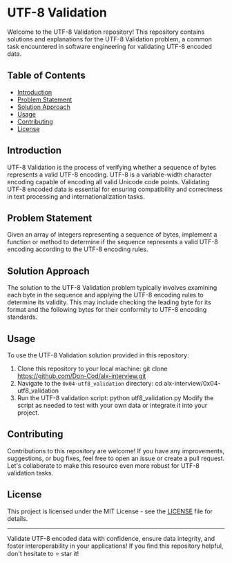 # UTF-8 Validation

Welcome to the UTF-8 Validation repository! This repository contains solutions and explanations for the UTF-8 Validation problem, a common task encountered in software engineering for validating UTF-8 encoded data.

## Table of Contents
- [Introduction](#introduction)
- [Problem Statement](#problem-statement)
- [Solution Approach](#solution-approach)
- [Usage](#usage)
- [Contributing](#contributing)
- [License](#license)

## Introduction
UTF-8 Validation is the process of verifying whether a sequence of bytes represents a valid UTF-8 encoding. UTF-8 is a variable-width character encoding capable of encoding all valid Unicode code points. Validating UTF-8 encoded data is essential for ensuring compatibility and correctness in text processing and internationalization tasks.

## Problem Statement
Given an array of integers representing a sequence of bytes, implement a function or method to determine if the sequence represents a valid UTF-8 encoding according to the UTF-8 encoding rules.

## Solution Approach
The solution to the UTF-8 Validation problem typically involves examining each byte in the sequence and applying the UTF-8 encoding rules to determine its validity. This may include checking the leading byte for its format and the following bytes for their conformity to UTF-8 encoding standards.

## Usage
To use the UTF-8 Validation solution provided in this repository:
1. Clone this repository to your local machine:
	git clone https://github.com/Don-Cod/alx-interview.git
2. Navigate to the `0x04-utf8_validation` directory:
	cd alx-interview/0x04-utf8_validation
3. Run the UTF-8 validation script:
	python utf8_validation.py
Modify the script as needed to test with your own data or integrate it into your project.

## Contributing
Contributions to this repository are welcome! If you have any improvements, suggestions, or bug fixes, feel free to open an issue or create a pull request. Let's collaborate to make this resource even more robust for UTF-8 validation tasks.

## License
This project is licensed under the MIT License - see the [LICENSE](LICENSE) file for details.

---

Validate UTF-8 encoded data with confidence, ensure data integrity, and foster interoperability in your applications! If you find this repository helpful, don't hesitate to ⭐️ star it!

